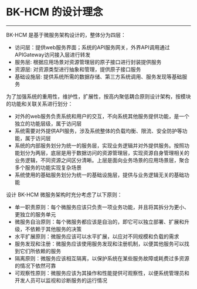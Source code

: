 # BK-HCM 的设计理念
---
BK-HCM 是基于微服务架构设计的，整体分为四层：
+ 访问层：提供web服务界面；系统的API服务网关，外界API调用通过APIGateway访问接入层进行转发
+ 服务层: 根据应用场景对资源管理层的原子接口进行封装提供服务
+ 资源层: 对资源类型进行抽象和管理，提供原子接口服务
+ 基础设施层: 提供系统所需的数据存储、第三方系统调用、服务发现等基础服务

为了加强系统的重用性，维护性，扩展性，按高内聚低耦合原则设计架构，按模块的功能和关联关系进行划分：
+ 对外的web服务负责系统和用户的交互，不向系统其他服务提供功能，是一个独立的功能层级，属于访问层
+ 系统需要对外提供API服务，涉及系统整体的负载均衡、限流、安全防护等功能，属于访问层
+ 系统的内部服务划分为统一的服务层，实现业务逻辑并对外提供服务。按照功能划分为两层，底层是用于数据访问的资源管理层，实现资源自身管理相关的业务逻辑，不同资源之间区分清晰。上层是面向业务场景的应用场景层，聚合多个服务的功能实现复杂场景
+ 系统使用的基础服务划分为统一的基础设施层，提供与业务逻辑无关的基础功能

设计 BK-HCM 微服务架构时充分考虑了以下原则：
+ 单一职责原则：每个微服务应该只负责一项业务功能，并且将其拆分为更小、更独立的服务单元
+ 微服务自治原则：每个微服务都应该是自治的，即它可以独立部署、扩展和升级，不依赖于其他服务的决策
+ 水平扩展原则：微服务应该可以水平扩展，以应对不同规模和负载的需求
+ 服务发现和注册：微服务应该使用服务发现和注册机制，以便其他服务可以找到它们所依赖的服务
+ 隔离原则：微服务应该相互隔离，以保护系统在某些服务故障或耗费过多资源的情况下依然可靠
+ 可观察性原则：微服务应该为其操作和性能提供可观察性，以便系统管理员和开发人员可以监视和诊断服务的运行情况